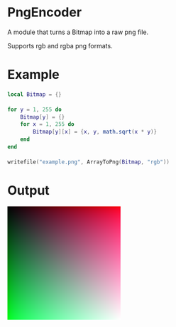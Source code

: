 # PngEncoder
A module that turns a Bitmap into a raw png file.

Supports rgb and rgba png formats.

# Example
```lua
local Bitmap = {}

for y = 1, 255 do
    Bitmap[y] = {}
    for x = 1, 255 do
        Bitmap[y][x] = {x, y, math.sqrt(x * y)}
    end
end

writefile("example.png", ArrayToPng(Bitmap, "rgb"))
```

# Output
![](https://raw.githubusercontent.com/0zBug/PngEncoder/main/example.png)
